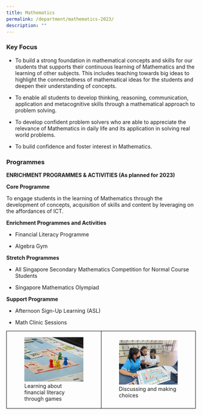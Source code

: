 ```yaml
---
title: Mathematics
permalink: /department/mathematics-2023/
description: ""
---
```

### Key Focus

* To build a strong foundation in mathematical concepts and skills for our students that supports their continuous learning of Mathematics and the learning of other subjects. This includes teaching towards big ideas to highlight the connectedness of mathematical ideas for the students and deepen their understanding of concepts.

* To enable all students to develop thinking, reasoning, communication, application and metacognitive skills through a mathematical approach to problem solving.

* To develop confident problem solvers who are able to appreciate the relevance of Mathematics in daily life and its application in solving real world problems.

* To build confidence and foster interest in Mathematics.

### Programmes

**ENRICHMENT PROGRAMMES &amp; ACTIVITIES (As planned for 2023)**

**Core Programme**

To engage students in the learning of Mathematics through the development of concepts, acquisition of skills and content by leveraging on the affordances of ICT.

**Enrichment Programmes and Activities**

* Financial Literacy Programme

* Algebra Gym

**Stretch Programmes**

* All Singapore Secondary Mathematics Competition for Normal Course Students

* Singapore Mathematics Olympiad

**Support Programme**

* Afternoon Sign-Up Learning (ASL)

* Math Clinic Sessions

<style>  
.table td{  
border:1px solid black;  
}  
</style> 
<div class="container">
<table style="width:100%;height: 100%" class="table">
<tbody><tr>  
<td style="width: 50%">  
<figure>
					<img style="width:100%;height: 100%" src="/images/Mathematics/financial%20literacy%20workshop%20photograph%201_the%20beginning%20of%20fun%20and%20learning.jpg">
					<figcaption>Learning about financial literacy through games
					</figcaption>
				</figure> 
</td> 
	<td style="width: 100%">  
<figure>
					<img style="width:100%;height: 100%" src="/images/Mathematics/financial%20literacy%20workshop%20photograph%206_making%20a%20choice.jpg">
					<figcaption>Discussing and making choices
					</figcaption>
				</figure>
</td> 
</tr>
</tbody></table> 
</div>